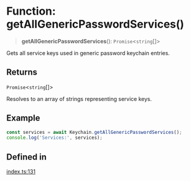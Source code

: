 # Function: getAllGenericPasswordServices()

> **getAllGenericPasswordServices**(): `Promise`\<`string`[]\>

Gets all service keys used in generic password keychain entries.

## Returns

`Promise`\<`string`[]\>

Resolves to an array of strings representing service keys.

## Example

```typescript
const services = await Keychain.getAllGenericPasswordServices();
console.log('Services:', services);
```

## Defined in

[index.ts:131](https://github.com/quangsuong/nts-react-native-keychain/blob/7eaf30e4858d9a03afd4c8e017b83a96fbc4e982/src/index.ts#L131)
